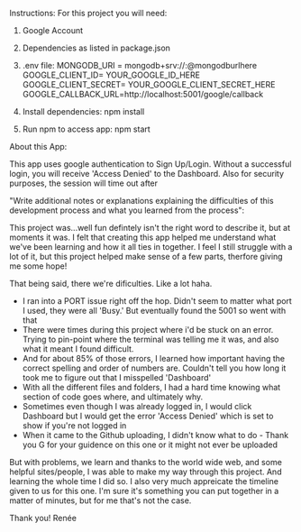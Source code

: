 Instructions:
For this project you will need:

1. Google Account
2. Dependencies as listed in package.json
3. .env file:
MONGODB_URI = mongodb+srv://<username>:<password>@mongodburlhere
GOOGLE_CLIENT_ID= YOUR_GOOGLE_ID_HERE
GOOGLE_CLIENT_SECRET= YOUR_GOOGLE_CLIENT_SECRET_HERE
GOOGLE_CALLBACK_URL=http://localhost:5001/google/callback

1. Install dependencies: npm install
2. Run npm to access app: npm start



About this App:

This app uses google authentication to Sign Up/Login. Without a successful login, you will receive 'Access Denied' to the Dashboard. Also for security purposes, the session will time out after  





"Write additional notes or explanations explaining the difficulties of this development process and what you learned from the process":

This project was...well fun defintely isn't the right word to describe it, but at moments it was. I felt that creating this app helped me understand what we've been learning and how it all ties in together. I feel I still struggle with a lot of it, but this project helped make sense of a few parts, therfore giving me some hope! 

That being said, there we're dificulties. Like a lot haha.
- I ran into a PORT issue right off the hop. Didn't seem to matter what port I used, they were all 'Busy.' But eventually found the 5001 so went with that 
- There were times during this project where i'd be stuck on an error. Trying to pin-point where the terminal was telling me it was, and also what it meant I found difficult.
- And for about 85% of those errors, I learned how important having the correct spelling and order of numbers are. Couldn't tell you how long it took me to figure out that I misspelled 'Dashboard'
- With all the different files and folders, I had a hard time knowing what section of code goes where, and ultimately why.
- Sometimes even though I was already logged in, I would click Dashboard but I would get the error 'Access Denied' which is set to show if you're not logged in
- When it came to the Github uploading, I didn't know what to do - Thank you G for your guidence on this one or it might not ever be uploaded

But with problems, we learn and thanks to the world wide web, and some helpful sites/people, I was able to make my way through this project. And learning the whole time I did so. I also very much appreicate the timeline given to us for this one. I'm sure it's something you can put together in a matter of minutes, but for me that's not the case.

Thank you!
Renée 